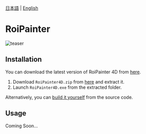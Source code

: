 [日本語](README.md) | [English](README_en.md)

# RoiPainter

<!-- teaser.png -->
![teaser](https://github.com/user-attachments/assets/14804596-16b9-45cd-b00e-5c729de9c944)

## Installation
You can download the latest version of RoiPainter 4D from [here](https://github.com/InteractiveGraphicsLab/RoiPainter/releases).
1. Download `RoiPainter4D.zip` from [here](https://github.com/InteractiveGraphicsLab/RoiPainter/releases) and extract it.
2. Launch `RoiPainter4D.exe` from the extracted folder.

Alternatively, you can [build it yourself](HowToBuild_en.md) from the source code.

## Usage
Coming Soon...
